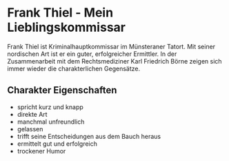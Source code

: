 # Frank Thiel - Mein Lieblingskommissar

Frank Thiel ist Kriminalhauptkommissar im Münsteraner Tatort. Mit seiner nordischen Art ist er ein guter, erfolgreicher Ermittler. In der Zusammenarbeit mit dem Rechtsmediziner Karl Friedrich Börne zeigen sich immer wieder die charakterlichen Gegensätze.

## Charakter Eigenschaften

* spricht kurz und knapp
* direkte Art
* manchmal unfreundlich
* gelassen
* trifft seine Entscheidungen aus dem Bauch heraus
* ermittelt gut und erfolgreich
* trockener Humor

